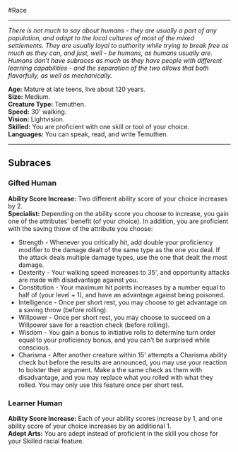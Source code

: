 #Race 
- - -
_There is not much to say about humans - they are usually a part of any population, and adapt to the local cultures of most of the mixed settlements. They are usually loyal to authority while trying to break free as much as they can, and just, well - be humans, as humans usually are._  
_Humans don’t have subraces as much as they have people with different learning capabilities - and the separation of the two allows that both flavorfully, as well as mechanically._
 
**Age:** Mature at late teens, live about 120 years.  
**Size:** Medium.  
**Creature Type:** Temuthen.  
**Speed:** 30' walking.  
**Vision:** Lightvision.  
**Skilled:** You are proficient with one skill or tool of your choice.  
**Languages:** You can speak, read, and write Temuthen.
- - -
## Subraces
### Gifted Human
 
**Ability Score Increase:** Two different ability score of your choice increases by 2.  
**Specialist:** Depending on the ability score you choose to increase, you gain one of the attributes' benefit (of your choice). In addition, you are proficient with the saving throw of the attribute you choose:

- Strength - Whenever you critically hit, add double your proficiency modifier to the damage dealt of the same type as the one you deal. If the attack deals multiple damage types, use the one that dealt the most damage.
- Dexterity - Your walking speed increases to 35', and opportunity attacks are made with disadvantage against you.
- Constitution - Your maximum hit points increases by a number equal to half of (your level + 1), and have an advantage against being poisoned.
- Intelligence - Once per short rest, you may choose to get advantage on a saving throw (before rolling).
- Willpower - Once per short rest, you may choose to succeed on a Willpower save for a reaction check (before rolling).
- Wisdom - You gain a bonus to initiative rolls to determine turn order equal to your proficiency bonus, and you can't be surprised while conscious.
- Charisma - After another creature within 15' attempts a Charisma ability check but before the results are announced, you may use your reaction to bolster their argument. Make a the same check as them with disadvantage, and you may replace what you rolled with what they rolled. You may only use this feature once per short rest.
 
### Learner Human
 
**Ability Score Increase:** Each of your ability scores increase by 1, and one ability score of your choice increases by an additional 1.  
**Adept Arts:** You are adept instead of proficient in the skill you chose for your Skilled racial feature.